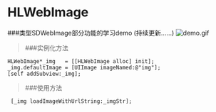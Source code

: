 # HLWebImage

###类型SDWebImage部分功能的学习demo (持续更新......)
![demo.gif](https://github.com/hailong123/HLWebImage/blob/master/%E6%98%BE%E7%A4%BA%E6%95%88%E6%9E%9C/%E7%B1%BB%E4%BC%BCSDWebImage%E5%8A%9F%E8%83%BD%E7%9A%84demo.gif)


>###实例化方法

    HLWebImage*_img   = [[HLWebImage alloc] init];
    _img.defaultImage = [UIImage imageNamed:@"img"];
    [self addSubview:_img];
    
>###使用方法

     [_img loadImageWithUrlString:_imgStr];
